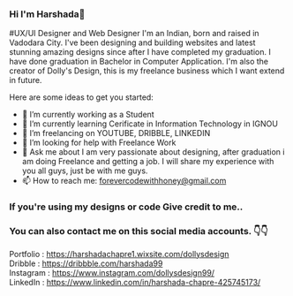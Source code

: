 ### Hi I'm Harshada👋

#UX/UI Designer and Web Designer
I'm an Indian, born and raised in Vadodara City.
I've been designing and building websites and latest stunning amazing designs since after I have completed my graduation.
I have done graduation in Bachelor in Computer Application.
I'm also the creator of Dolly's Design, this is my freelance business which I want extend in future.

Here are some ideas to get you started:

- 🔭 I’m currently working as a Student
- 🌱 I’m currently learning Cerificate in Information Technology in IGNOU
- 👯 I’m freelancing on YOUTUBE, DRIBBLE, LINKEDIN
- 🤔 I’m looking for help with Freelance Work
- 💬 Ask me about I am very passionate about designing, after graduation i am doing Freelance and getting a job.
I will share my experience with you all guys, just be with me guys.
- 📫 How to reach me: 	forevercodewithhoney@gmail.com

### If you're using my designs or code Give credit to me..

### You can also contact me on this social media accounts. 👇👇

Portfolio : https://harshadachapre1.wixsite.com/dollysdesign <br>
Dribble : https://dribbble.com/harshada99 <br>
Instagram : https://www.instagram.com/dollysdesign99/ <br>
LinkedIn : https://www.linkedin.com/in/harshada-chapre-425745173/ <br>
